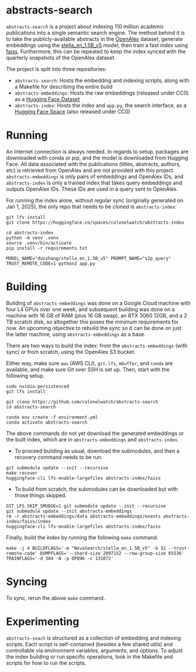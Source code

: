 # abstracts-search

`abstracts-search` is a project about indexing 110 million academic publications into a single semantic search engine. The method behind it is to take the publicly-available abstracts in the [OpenAlex](https://openalex.org) dataset, generate embeddings using the [stella_en_1.5B_v5](https://huggingface.co/NovaSearch/stella_en_1.5B_v5) model, then train a fast index using [faiss](https://github.com/facebookresearch/faiss). Furthermore, this can be repeated to keep the index synced with the quarterly snapshots of the OpenAlex dataset.

The project is split into three repositories:

* `abstracts-search`: Hosts the embedding and indexing scripts, along with a Makefile for describing the entire build
* `abstracts-embeddings`: Hosts the raw embeddings (released under CC0) as a [Hugging Face Dataset](https://huggingface.co/datasets/colonelwatch/abstracts-embeddings)
* `abstracts-index`: Hosts the index and `app.py`, the search interface, as a [Hugging Face Space](https://huggingface.co/spaces/colonelwatch/abstracts-index) (also released under CC0)

# Running

An Internet connection is always needed. In regards to setup, packages are downloaded with conda or pip, and the model is downloaded from Hugging Face. All data associated with the publications (titles, abstracts, authors, etc) is retrieved from OpenAlex and are not provided with this project. `abstracts-embeddings` is only pairs of embeddings and OpenAlex IDs, and `abstracts-index` is only a trained index that takes query embeddings and outputs OpenAlex IDs. These IDs are used in a query sent to OpenAlex.

For running the index alone, without regular sync (originally generated on Jan 1, 2025), the only repo that needs to be cloned is `abstracts-index`:

```
git lfs install
git clone https://huggingface.co/spaces/colonelwatch/abstracts-index

cd abstracts-index
python -m venv .venv
source .venv/bin/activate
pip install -r requirements.txt

MODEL_NAME="dunzhang/stella_en_1.5B_v5" PROMPT_NAME="s2p_query" TRUST_REMOTE_CODE=1 python3 app.py
```

# Building

Building of `abstracts-embeddings` was done on a Google Cloud machine with four L4 GPUs over one week, and subsequent building was done on a machine with 16 GB of RAM (plus 16 GB swap), an RTX 3060 12GB, and a 2 TB scratch disk, so altogether this poses the minimum requirements for now. An upcoming objective to rebuild the sync so it can be done on just the latter machine, using `abstracts-embeddings` as a base.

There are two ways to build the index: from the `abstracts-embeddings` (with sync) or from scratch, using the OpenAlex S3 bucket.

Either way, make sure `aws` (AWS CLI), `git-lfs`, `mbuffer`, and `conda` are available, and make sure Git over SSH is set up. Then, start with the following setup.

```
sudo nvidia-persistenced
git lfs install

git clone https://github.com/colonelwatch/abstracts-search
cd abstracts-search

conda env create -f environment.yml
conda activate abstracts-search
```

The above commands do not yet download the generated embeddings or the built index, which are in `abstracts-embeddings` and `abstracts-index`.

* To proceed building as usual, download the submodules, and then a recovery command needs to be run.

```
git submodule update --init --recursive
make recover
huggingface-cli lfs-enable-largefiles abstracts-index/faiss
```

* To build from scratch, the submodules can be downloaded but with those things skipped.


```
GIT_LFS_SKIP_SMUDGE=1 git submodule update --init --recursive
git submodule update --init abstracts-embeddings
rm -r abstracts-embeddings/data abstracts-embeddings/events abstracts-index/faiss/index
huggingface-cli lfs-enable-largefiles abstracts-index/faiss
```

Finally, build the index by running the following `make` command.

```
make -j 4 BUILDFLAGS='-m "NovaSearch/stella_en_1.5B_v5" -b 32 --trust-remote-code' DUMPFLAGS='--shard-size 2097152 --row-group-size 65536' TRAINFLAGS='-d 384 -N -p OPQ96 -c 131072'
```

# Syncing

To sync, rerun the above `make` command.

# Experimenting

`abstracts-seach` is structured as a collection of embedding and indexing scripts. Each script is self-contained (besides a few shared utils) and controllable via environment variables, arguments, and options. To adjust the index building or run specific operations, look in the Makefile and scripts for how to run the scripts.
